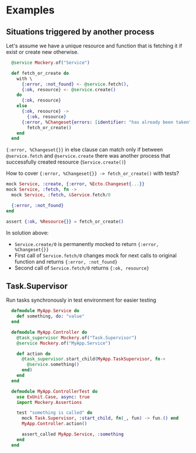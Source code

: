 # Examples

## Situations triggered by another process

Let's assume we have a unique resource and function that is fetching it if exist or create new otherwise.

```elixir
  @service Mockery.of("Service")

  def fetch_or_create do
    with \
      {:error, :not_found} <- @service.fetch(),
      {:ok, resource} <- @service.create()
    do
      {:ok, resource}
    else
      {:ok, resource} ->
        {:ok, resource}
      {:error, %Changeset{errors: [identifier: "has already been taken"]}} ->
        fetch_or_create()
    end
  end
```

`{:error, %Changeset{}}` in else clause can match only if between `@service.fetch` and `@service.create` there was another process that successfully created resource (`Service.create()`)

How to cover `{:error, %Changeset{}} -> fetch_or_create()` with tests?

```elixir
mock Service, :create, {:error, %Ecto.Changeset{...}}
mock Service, :fetch, fn ->
  mock Service, :fetch, &Service.fetch/0

  {:error, :not_found}
end

assert {:ok, %Resource{}} = fetch_or_create()
```

In solution above:
- `Service.create/0` is permanently mocked to return `{:error, %Changeset{}}`
- First call of `Service.fetch/0` changes mock for next calls to original function and returns `{:error, :not_found}`
- Second call of `Service.fetch/0` returns `{:ok, resource}`

## Task.Supervisor

Run tasks synchronously in test environment for easier testing

```elixir
  defmodule MyApp.Service do
    def something, do: "value"
  end
```

```elixir
  defmodule MyApp.Controller do
    @task_supervisor Mockery.of("Task.Supervisor")
    @service Mockery.of("MyApp.Service")

    def action do
      @task_supervisor.start_child(MyApp.TaskSupervisor, fn->
        @service.something()
      end)
    end
  end
```

```elixir
  defmodule MyApp.ControllerTest do
    use ExUnit.Case, async: true
    import Mockery.Assertions

    test "something is called" do
      mock Task.Supervisor, :start_child, fn(_, fun) -> fun.() end
      MyApp.Controller.action()

      assert_called MyApp.Service, :something
    end
  end
```
